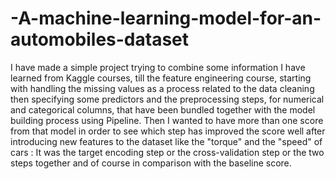 # -A-machine-learning-model-for-an-automobiles-dataset
I have made a simple project trying to combine some information I have learned from Kaggle courses, till the feature engineering course, starting with handling the missing values as a process related to the data cleaning then specifying some predictors and the preprocessing steps, for numerical and categorical columns, that have been bundled together with the model building process using Pipeline. Then I wanted to have more than one score from that model in order to see which step has improved the score well after introducing new features to the dataset like the "torque" and the "speed" of cars : It was the target encoding step or the cross-validation step or the two steps together and of course in comparison with the baseline score.
